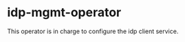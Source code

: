 
[comment]: # ( Copyright Contributors to the Open Cluster Management project )
# idp-mgmt-operator
This operator is in charge to configure the idp client service.
